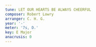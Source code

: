 ```yaml
---
tune: LET OUR HEARTS BE ALWAYS CHEERFUL
composer: Robert Lowry
arranger: C. H. G.
year: '-'
meter: '7s, D.'
key: E Major
anacrusis: 0
---
```


